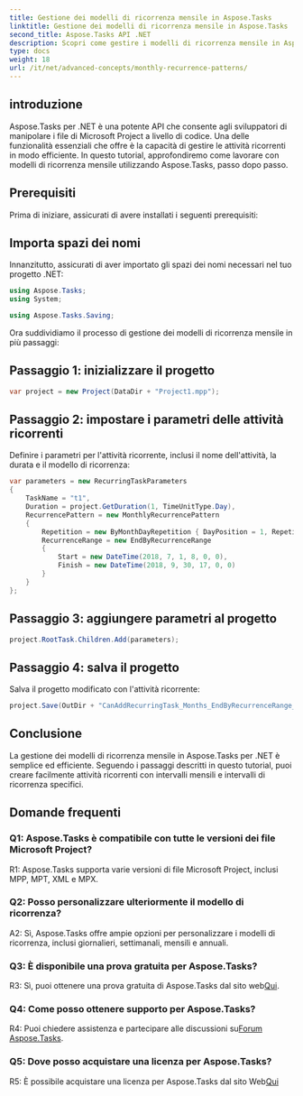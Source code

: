 ```yaml
---
title: Gestione dei modelli di ricorrenza mensile in Aspose.Tasks
linktitle: Gestione dei modelli di ricorrenza mensile in Aspose.Tasks
second_title: Aspose.Tasks API .NET
description: Scopri come gestire i modelli di ricorrenza mensile in Aspose.Tasks per .NET con questo tutorial passo passo.
type: docs
weight: 18
url: /it/net/advanced-concepts/monthly-recurrence-patterns/
---
```

## introduzione

Aspose.Tasks per .NET è una potente API che consente agli sviluppatori di manipolare i file di Microsoft Project a livello di codice. Una delle funzionalità essenziali che offre è la capacità di gestire le attività ricorrenti in modo efficiente. In questo tutorial, approfondiremo come lavorare con modelli di ricorrenza mensile utilizzando Aspose.Tasks, passo dopo passo.

## Prerequisiti

Prima di iniziare, assicurati di avere installati i seguenti prerequisiti:

## Importa spazi dei nomi

Innanzitutto, assicurati di aver importato gli spazi dei nomi necessari nel tuo progetto .NET:

```csharp
using Aspose.Tasks;
using System;

using Aspose.Tasks.Saving;
```

Ora suddividiamo il processo di gestione dei modelli di ricorrenza mensile in più passaggi:

## Passaggio 1: inizializzare il progetto

```csharp
var project = new Project(DataDir + "Project1.mpp");
```

## Passaggio 2: impostare i parametri delle attività ricorrenti

Definire i parametri per l'attività ricorrente, inclusi il nome dell'attività, la durata e il modello di ricorrenza:

```csharp
var parameters = new RecurringTaskParameters
{
    TaskName = "t1",
    Duration = project.GetDuration(1, TimeUnitType.Day),
    RecurrencePattern = new MonthlyRecurrencePattern
    {
        Repetition = new ByMonthDayRepetition { DayPosition = 1, RepetitionInterval = 2 },
        RecurrenceRange = new EndByRecurrenceRange
        {
            Start = new DateTime(2018, 7, 1, 8, 0, 0),
            Finish = new DateTime(2018, 9, 30, 17, 0, 0)
        }
    }
};
```

## Passaggio 3: aggiungere parametri al progetto

```csharp
project.RootTask.Children.Add(parameters);
```

## Passaggio 4: salva il progetto

Salva il progetto modificato con l'attività ricorrente:

```csharp
project.Save(OutDir + "CanAddRecurringTask_Months_EndByRecurrenceRange_Test_out.mpp", SaveFileFormat.Mpp);
```

## Conclusione

La gestione dei modelli di ricorrenza mensile in Aspose.Tasks per .NET è semplice ed efficiente. Seguendo i passaggi descritti in questo tutorial, puoi creare facilmente attività ricorrenti con intervalli mensili e intervalli di ricorrenza specifici.

## Domande frequenti

### Q1: Aspose.Tasks è compatibile con tutte le versioni dei file Microsoft Project?

R1: Aspose.Tasks supporta varie versioni di file Microsoft Project, inclusi MPP, MPT, XML e MPX.

### Q2: Posso personalizzare ulteriormente il modello di ricorrenza?

A2: Sì, Aspose.Tasks offre ampie opzioni per personalizzare i modelli di ricorrenza, inclusi giornalieri, settimanali, mensili e annuali.

### Q3: È disponibile una prova gratuita per Aspose.Tasks?

 R3: Sì, puoi ottenere una prova gratuita di Aspose.Tasks dal sito web[Qui](https://releases.aspose.com/).

### Q4: Come posso ottenere supporto per Aspose.Tasks?

 R4: Puoi chiedere assistenza e partecipare alle discussioni su[Forum Aspose.Tasks](https://forum.aspose.com/c/tasks/15).

### Q5: Dove posso acquistare una licenza per Aspose.Tasks?

 R5: È possibile acquistare una licenza per Aspose.Tasks dal sito Web[Qui](https://purchase.aspose.com/buy)